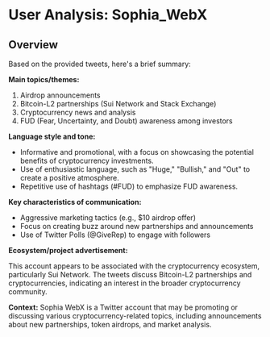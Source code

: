 # User Analysis: Sophia_WebX

## Overview

Based on the provided tweets, here's a brief summary:

**Main topics/themes:**

1. Airdrop announcements
2. Bitcoin-L2 partnerships (Sui Network and Stack Exchange)
3. Cryptocurrency news and analysis
4. FUD (Fear, Uncertainty, and Doubt) awareness among investors

**Language style and tone:**

* Informative and promotional, with a focus on showcasing the potential benefits of cryptocurrency investments.
* Use of enthusiastic language, such as "Huge," "Bullish," and "Out" to create a positive atmosphere.
* Repetitive use of hashtags (#FUD) to emphasize FUD awareness.

**Key characteristics of communication:**

* Aggressive marketing tactics (e.g., $10 airdrop offer)
* Focus on creating buzz around new partnerships and announcements
* Use of Twitter Polls (@GiveRep) to engage with followers

**Ecosystem/project advertisement:**

This account appears to be associated with the cryptocurrency ecosystem, particularly Sui Network. The tweets discuss Bitcoin-L2 partnerships and cryptocurrencies, indicating an interest in the broader cryptocurrency community.

**Context:** Sophia WebX is a Twitter account that may be promoting or discussing various cryptocurrency-related topics, including announcements about new partnerships, token airdrops, and market analysis.